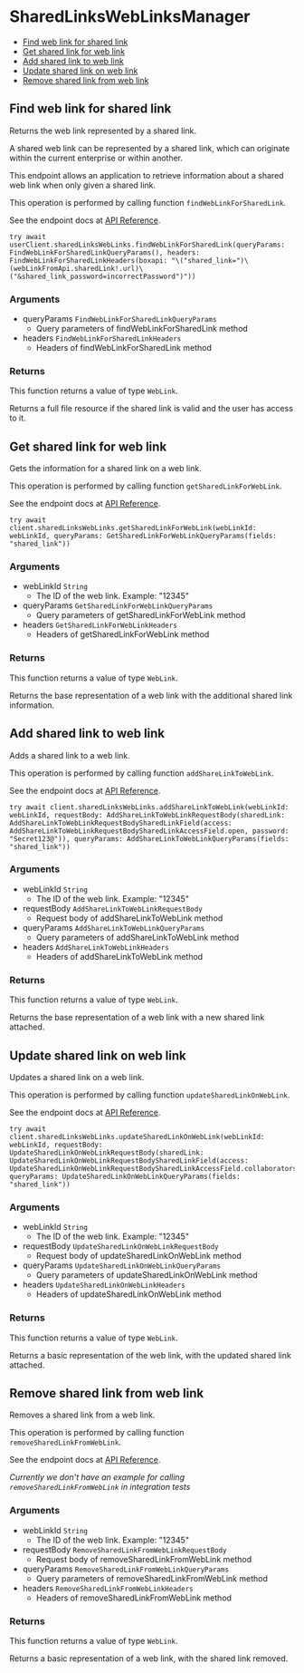 # SharedLinksWebLinksManager


- [Find web link for shared link](#find-web-link-for-shared-link)
- [Get shared link for web link](#get-shared-link-for-web-link)
- [Add shared link to web link](#add-shared-link-to-web-link)
- [Update shared link on web link](#update-shared-link-on-web-link)
- [Remove shared link from web link](#remove-shared-link-from-web-link)

## Find web link for shared link

Returns the web link represented by a shared link.

A shared web link can be represented by a shared link,
which can originate within the current enterprise or within another.

This endpoint allows an application to retrieve information about a
shared web link when only given a shared link.

This operation is performed by calling function `findWebLinkForSharedLink`.

See the endpoint docs at
[API Reference](https://developer.box.com/reference/get-shared-items--web-links/).

<!-- sample get_shared_items#web_links -->
```
try await userClient.sharedLinksWebLinks.findWebLinkForSharedLink(queryParams: FindWebLinkForSharedLinkQueryParams(), headers: FindWebLinkForSharedLinkHeaders(boxapi: "\("shared_link=")\(webLinkFromApi.sharedLink!.url)\("&shared_link_password=incorrectPassword")"))
```

### Arguments

- queryParams `FindWebLinkForSharedLinkQueryParams`
  - Query parameters of findWebLinkForSharedLink method
- headers `FindWebLinkForSharedLinkHeaders`
  - Headers of findWebLinkForSharedLink method


### Returns

This function returns a value of type `WebLink`.

Returns a full file resource if the shared link is valid and
the user has access to it.


## Get shared link for web link

Gets the information for a shared link on a web link.

This operation is performed by calling function `getSharedLinkForWebLink`.

See the endpoint docs at
[API Reference](https://developer.box.com/reference/get-web-links-id--get-shared-link/).

<!-- sample get_web_links_id#get_shared_link -->
```
try await client.sharedLinksWebLinks.getSharedLinkForWebLink(webLinkId: webLinkId, queryParams: GetSharedLinkForWebLinkQueryParams(fields: "shared_link"))
```

### Arguments

- webLinkId `String`
  - The ID of the web link. Example: "12345"
- queryParams `GetSharedLinkForWebLinkQueryParams`
  - Query parameters of getSharedLinkForWebLink method
- headers `GetSharedLinkForWebLinkHeaders`
  - Headers of getSharedLinkForWebLink method


### Returns

This function returns a value of type `WebLink`.

Returns the base representation of a web link with the
additional shared link information.


## Add shared link to web link

Adds a shared link to a web link.

This operation is performed by calling function `addShareLinkToWebLink`.

See the endpoint docs at
[API Reference](https://developer.box.com/reference/put-web-links-id--add-shared-link/).

<!-- sample put_web_links_id#add_shared_link -->
```
try await client.sharedLinksWebLinks.addShareLinkToWebLink(webLinkId: webLinkId, requestBody: AddShareLinkToWebLinkRequestBody(sharedLink: AddShareLinkToWebLinkRequestBodySharedLinkField(access: AddShareLinkToWebLinkRequestBodySharedLinkAccessField.open, password: "Secret123@")), queryParams: AddShareLinkToWebLinkQueryParams(fields: "shared_link"))
```

### Arguments

- webLinkId `String`
  - The ID of the web link. Example: "12345"
- requestBody `AddShareLinkToWebLinkRequestBody`
  - Request body of addShareLinkToWebLink method
- queryParams `AddShareLinkToWebLinkQueryParams`
  - Query parameters of addShareLinkToWebLink method
- headers `AddShareLinkToWebLinkHeaders`
  - Headers of addShareLinkToWebLink method


### Returns

This function returns a value of type `WebLink`.

Returns the base representation of a web link with a new shared
link attached.


## Update shared link on web link

Updates a shared link on a web link.

This operation is performed by calling function `updateSharedLinkOnWebLink`.

See the endpoint docs at
[API Reference](https://developer.box.com/reference/put-web-links-id--update-shared-link/).

<!-- sample put_web_links_id#update_shared_link -->
```
try await client.sharedLinksWebLinks.updateSharedLinkOnWebLink(webLinkId: webLinkId, requestBody: UpdateSharedLinkOnWebLinkRequestBody(sharedLink: UpdateSharedLinkOnWebLinkRequestBodySharedLinkField(access: UpdateSharedLinkOnWebLinkRequestBodySharedLinkAccessField.collaborators)), queryParams: UpdateSharedLinkOnWebLinkQueryParams(fields: "shared_link"))
```

### Arguments

- webLinkId `String`
  - The ID of the web link. Example: "12345"
- requestBody `UpdateSharedLinkOnWebLinkRequestBody`
  - Request body of updateSharedLinkOnWebLink method
- queryParams `UpdateSharedLinkOnWebLinkQueryParams`
  - Query parameters of updateSharedLinkOnWebLink method
- headers `UpdateSharedLinkOnWebLinkHeaders`
  - Headers of updateSharedLinkOnWebLink method


### Returns

This function returns a value of type `WebLink`.

Returns a basic representation of the web link, with the updated shared
link attached.


## Remove shared link from web link

Removes a shared link from a web link.

This operation is performed by calling function `removeSharedLinkFromWebLink`.

See the endpoint docs at
[API Reference](https://developer.box.com/reference/put-web-links-id--remove-shared-link/).

*Currently we don't have an example for calling `removeSharedLinkFromWebLink` in integration tests*

### Arguments

- webLinkId `String`
  - The ID of the web link. Example: "12345"
- requestBody `RemoveSharedLinkFromWebLinkRequestBody`
  - Request body of removeSharedLinkFromWebLink method
- queryParams `RemoveSharedLinkFromWebLinkQueryParams`
  - Query parameters of removeSharedLinkFromWebLink method
- headers `RemoveSharedLinkFromWebLinkHeaders`
  - Headers of removeSharedLinkFromWebLink method


### Returns

This function returns a value of type `WebLink`.

Returns a basic representation of a web link, with the
shared link removed.


